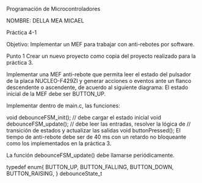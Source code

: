 Programación de Microcontroladores 

NOMBRE: DELLA MEA MICAEL

Práctica 4-1

Objetivo: Implementar un MEF para trabajar con anti-rebotes por software. 

Punto 1 Crear un nuevo proyecto como copia del proyecto realizado para la práctica 3.

Implementar una MEF anti-rebote que permita leer el estado del pulsador de la placa NUCLEO-F429ZI y generar acciones o eventos ante un flanco descendente o ascendente, de acuerdo al siguiente diagrama: El estado inicial de la MEF debe ser BUTTON_UP.

Implementar dentro de main.c, las funciones:

void debounceFSM_init(); // debe cargar el estado inicial void debounceFSM_update(); // debe leer las entradas, resolver la lógica de // transición de estados y actualizar las salidas void buttonPressed(); 
El tiempo de anti-rebote debe ser de 40 ms con un retardo no bloqueante como los implementados en la práctica 3.

La función debounceFSM_update() debe llamarse periódicamente.

typedef enum{ BUTTON_UP, BUTTON_FALLING, BUTTON_DOWN, BUTTON_RAISING, } debounceState_t
